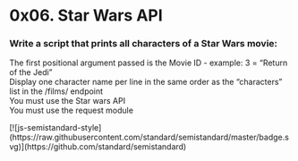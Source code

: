 <h1>0x06. Star Wars API</h1>
<h3>Write a script that prints all characters of a Star Wars movie:</h3>
<p>
The first positional argument passed is the Movie ID - example: 3 = “Return of the Jedi” </br>
Display one character name per line in the same order as the “characters” list in the /films/ endpoint </br>
You must use the Star wars API</br>
You must use the request module</p>
[![js-semistandard-style](https://raw.githubusercontent.com/standard/semistandard/master/badge.svg)](https://github.com/standard/semistandard)